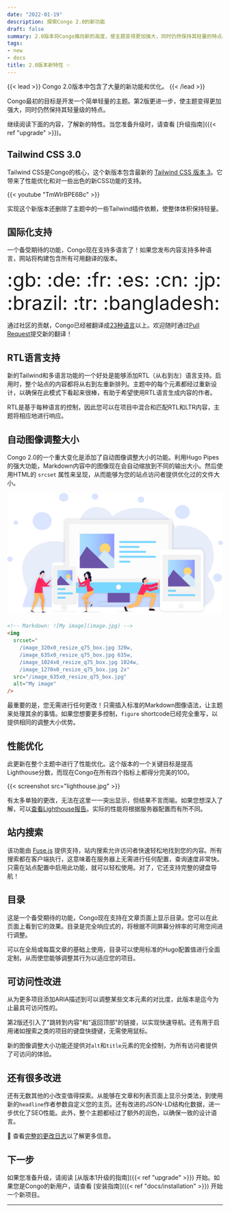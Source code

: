 ```yaml
---
date: "2022-01-19"
description: 探索Congo 2.0的新功能
draft: false
summary: 2.0版本将Congo推向新的高度，使主题变得更加强大，同时仍然保持其轻量的特点。
tags:
- new
- docs
title: 2.0版本新特性 ✨
---
```


{{< lead >}}
Congo 2.0版本中包含了大量的新功能和优化。
{{< /lead >}}

Congo最初的目标是开发一个简单轻量的主题。第2版更进一步，使主题变得更加强大，同时仍然保持其轻量级的特点。

继续阅读下面的内容，了解新的特性。当您准备升级时，请查看 [升级指南]({{< ref "upgrade" >}})。

## Tailwind CSS 3.0

Tailwind CSS是Congo的核心，这个新版本包含最新的 [Tailwind CSS 版本 3](https://tailwindcss.com/blog/tailwindcss-v3)。它带来了性能优化和对一些出色的新CSS功能的支持。

{{< youtube "TmWIrBPE6Bc" >}}

实现这个新版本还删除了主题中的一些Tailwind插件依赖，使整体体积保持轻量。

## 国际化支持

一个备受期待的功能，Congo现在支持多语言了！如果您发布内容支持多种语言，网站将构建包含所有可用翻译的版本。

<div class="text-2xl text-center" style="font-size: 2.8rem">:gb: :de: :fr: :es: :cn: :jp: :brazil: :tr: :bangladesh:</div>

通过社区的贡献，Congo已经被翻译成[23种语言](https://github.com/jpanther/congo/tree/dev/i18n)以上。欢迎随时通过[Pull Request](https://github.com/jpanther/congo/pulls)提交新的翻译！

## RTL语言支持

新的Tailwind和多语言功能的一个好处是能够添加RTL（从右到左）语言支持。启用时，整个站点的内容都将从右到左重新排列。主题中的每个元素都经过重新设计，以确保在此模式下看起来很棒，有助于希望使用RTL语言生成内容的作者。

RTL是基于每种语言的控制，因此您可以在项目中混合和匹配RTL和LTR内容，主题将相应地进行响应。

## 自动图像调整大小

Congo 2.0的一个重大变化是添加了自动图像调整大小的功能。利用Hugo Pipes的强大功能，Markdown内容中的图像现在会自动缩放到不同的输出大小。然后使用HTML的 `srcset` 属性来呈现，从而能够为您的站点访问者提供优化过的文件大小。

![](image-resizing.png)

```html
<!-- Markdown: ![My image](image.jpg) -->
<img
  srcset="
    /image_320x0_resize_q75_box.jpg 320w,
    /image_635x0_resize_q75_box.jpg 635w,
    /image_1024x0_resize_q75_box.jpg 1024w,
    /image_1270x0_resize_q75_box.jpg 2x"
  src="/image_635x0_resize_q75_box.jpg"
  alt="My image"
/>
```

最重要的是，您无需进行任何更改！只需插入标准的Markdown图像语法，让主题来处理其余的事情。如果您想要更多控制，`figure` shortcode已经完全重写，以提供相同的调整大小优势。

## 性能优化

此更新在整个主题中进行了性能优化。这个版本的一个关键目标是提高Lighthouse分数，而现在Congo在所有四个指标上都得分完美的100。

{{< screenshot src="lighthouse.jpg" >}}

有太多单独的更改，无法在这里一一突出显示，但结果不言而喻。如果您想深入了解，可以[查看Lighthouse报告](lighthouse.html)。实际的性能将根据服务器配置而有所不同。

## 站内搜索

该功能由 [Fuse.js](https://fusejs.io) 提供支持，站内搜索允许访问者快速轻松地找到您的内容。所有搜索都在客户端执行，这意味着在服务器上无需进行任何配置，查询速度非常快。只需在站点配置中启用此功能，就可以轻松使用。对了，它还支持完整的键盘导航！

## 目录

这是一个备受期待的功能，Congo现在支持在文章页面上显示目录。您可以在此页面上看到它的效果。目录是完全响应式的，将根据不同屏幕分辨率的可用空间进行调整。

可以在全局或每篇文章的基础上使用，目录可以使用标准的Hugo配置值进行全面定制，从而使您能够调整其行为以适应您的项目。

## 可访问性改进

从为更多项目添加ARIA描述到可以调整某些文本元素的对比度，此版本是迄今为止最具可访问性的。

第2版还引入了"跳转到内容"和"返回顶部"的链接，以实现快速导航。还有用于启用诸如搜索之类的项目的键盘快捷键，无需使用鼠标。

新的图像调整大小功能还提供对`alt`和`title`元素的完全控制，为所有访问者提供了可访问的体验。

## 还有很多改进

还有无数其他的小改变值得探索。从能够在文章和列表页面上显示分类法，到使用新的`headline`作者参数自定义您的主页。还有改进的JSON-LD结构化数据，进一步优化了SEO性能。此外，整个主题都经过了额外的润色，以确保一致的设计语言。

:rocket: 查看[完整的更改日志](https://github.com/jpanther/congo/blob/dev/CHANGELOG.md)以了解更多信息。

## 下一步

如果您准备升级，请阅读 [从版本1升级的指南]({{< ref "upgrade" >}}) 开始。如果您是Congo的新用户，请查看 [安装指南]({{< ref "docs/installation" >}}) 开始一个新项目。

---
